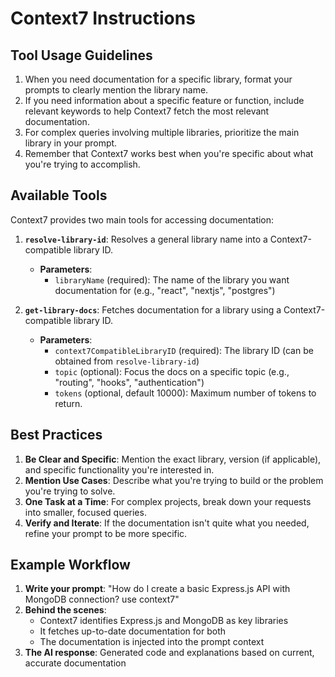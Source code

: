 # Context7 Instructions

## Tool Usage Guidelines
1. When you need documentation for a specific library, format your prompts to clearly mention the library name.
2. If you need information about a specific feature or function, include relevant keywords to help Context7 fetch the most relevant documentation.
3. For complex queries involving multiple libraries, prioritize the main library in your prompt.
4. Remember that Context7 works best when you're specific about what you're trying to accomplish.

## Available Tools
Context7 provides two main tools for accessing documentation:

1. **`resolve-library-id`**: Resolves a general library name into a Context7-compatible library ID.
   * **Parameters**:
     * `libraryName` (required): The name of the library you want documentation for (e.g., "react", "nextjs", "postgres")

2. **`get-library-docs`**: Fetches documentation for a library using a Context7-compatible library ID.
   * **Parameters**:
     * `context7CompatibleLibraryID` (required): The library ID (can be obtained from `resolve-library-id`)
     * `topic` (optional): Focus the docs on a specific topic (e.g., "routing", "hooks", "authentication")
     * `tokens` (optional, default 10000): Maximum number of tokens to return.

## Best Practices
1. **Be Clear and Specific**: Mention the exact library, version (if applicable), and specific functionality you're interested in.
2. **Mention Use Cases**: Describe what you're trying to build or the problem you're trying to solve.
3. **One Task at a Time**: For complex projects, break down your requests into smaller, focused queries.
4. **Verify and Iterate**: If the documentation isn't quite what you needed, refine your prompt to be more specific.

## Example Workflow
1. **Write your prompt**: "How do I create a basic Express.js API with MongoDB connection? use context7"
2. **Behind the scenes**:
   - Context7 identifies Express.js and MongoDB as key libraries
   - It fetches up-to-date documentation for both
   - The documentation is injected into the prompt context
3. **The AI response**: Generated code and explanations based on current, accurate documentation